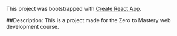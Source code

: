This project was bootstrapped with [Create React App](https://github.com/facebook/create-react-app).

##Description:
This is a project made for the Zero to Mastery web development course.
